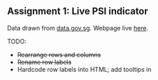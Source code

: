 ## Assignment 1: Live PSI indicator

Data drawn from [data.gov.sg](https://data.gov.sg/dataset/psi).
Webpage live [here](https://anafabulic.github.io/HASS-assignment1/).

TODO:
* ~~Rearrange rows and columns~~
* ~~Rename row labels~~
* Hardcode row labels into HTML; add tooltips in <script>
* Host Google fonts in local repo 
* Add a refresh button
* Add a map 
